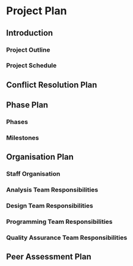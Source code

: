 # Project Plan

## Introduction

### Project Outline

### Project Schedule

## Conflict Resolution Plan

## Phase Plan

### Phases

### Milestones

## Organisation Plan

### Staff Organisation

### Analysis Team Responsibilities

### Design Team Responsibilities

### Programming Team Responsibilities

### Quality Assurance Team Responsibilities

## Peer Assessment Plan

